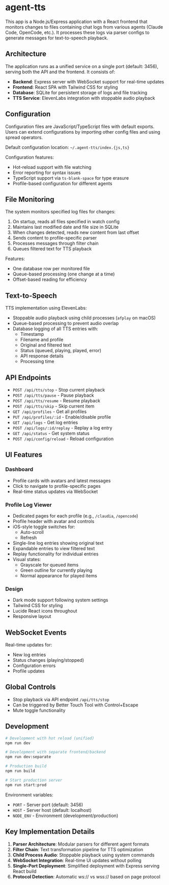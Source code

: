 # agent-tts

This app is a Node.js/Express application with a React frontend that monitors changes to files containing chat logs from various agents (Claude Code, OpenCode, etc.). It processes these logs via parser configs to generate messages for text-to-speech playback.

## Architecture

The application runs as a unified service on a single port (default: 3456), serving both the API and the frontend. It consists of:

- **Backend**: Express server with WebSocket support for real-time updates
- **Frontend**: React SPA with Tailwind CSS for styling
- **Database**: SQLite for persistent storage of logs and file tracking
- **TTS Service**: ElevenLabs integration with stoppable audio playback

## Configuration

Configuration files are JavaScript/TypeScript files with default exports. Users can extend configurations by importing other config files and using spread operators.

Default configuration location: `~/.agent-tts/index.{js,ts}`

Configuration features:
- Hot-reload support with file watching
- Error reporting for syntax issues
- TypeScript support via `ts-blank-space` for type erasure
- Profile-based configuration for different agents

## File Monitoring

The system monitors specified log files for changes:

1. On startup, reads all files specified in watch config
2. Maintains last modified date and file size in SQLite
3. When changes detected, reads new content from last offset
4. Sends content to profile-specific parser
5. Processes messages through filter chain
6. Queues filtered text for TTS playback

Features:
- One database row per monitored file
- Queue-based processing (one change at a time)
- Offset-based reading for efficiency

## Text-to-Speech

TTS implementation using ElevenLabs:

- Stoppable audio playback using child processes (`afplay` on macOS)
- Queue-based processing to prevent audio overlap
- Database logging of all TTS entries with:
  - Timestamp
  - Filename and profile
  - Original and filtered text
  - Status (queued, playing, played, error)
  - API response details
  - Processing time

## API Endpoints

- `POST /api/tts/stop` - Stop current playback
- `POST /api/tts/pause` - Pause playback
- `POST /api/tts/resume` - Resume playback
- `POST /api/tts/skip` - Skip current item
- `GET /api/profiles` - Get all profiles
- `PUT /api/profiles/:id` - Enable/disable profile
- `GET /api/logs` - Get log entries
- `POST /api/logs/:id/replay` - Replay a log entry
- `GET /api/status` - Get system status
- `POST /api/config/reload` - Reload configuration

## UI Features

### Dashboard
- Profile cards with avatars and latest messages
- Click to navigate to profile-specific pages
- Real-time status updates via WebSocket

### Profile Log Viewer
- Dedicated pages for each profile (e.g., `/claudia`, `/opencode`)
- Profile header with avatar and controls
- iOS-style toggle switches for:
  - Auto-scroll
  - Refresh
- Single-line log entries showing original text
- Expandable entries to view filtered text
- Replay functionality for individual entries
- Visual states:
  - Grayscale for queued items
  - Green outline for currently playing
  - Normal appearance for played items

### Design
- Dark mode support following system settings
- Tailwind CSS for styling
- Lucide React icons throughout
- Responsive layout

## WebSocket Events

Real-time updates for:
- New log entries
- Status changes (playing/stopped)
- Configuration errors
- Profile updates

## Global Controls

- Stop playback via API endpoint `/api/tts/stop`
- Can be triggered by Better Touch Tool with Control+Escape
- Mute toggle functionality

## Development

```bash
# Development with hot reload (unified)
npm run dev

# Development with separate frontend/backend
npm run dev:separate

# Production build
npm run build

# Start production server
npm run start:prod
```

Environment variables:
- `PORT` - Server port (default: 3456)
- `HOST` - Server host (default: localhost)
- `NODE_ENV` - Environment (development/production)

## Key Implementation Details

1. **Parser Architecture**: Modular parsers for different agent formats
2. **Filter Chain**: Text transformation pipeline for TTS optimization
3. **Child Process Audio**: Stoppable playback using system commands
4. **WebSocket Integration**: Real-time UI updates without polling
5. **Single-Port Deployment**: Simplified deployment with Express serving React build
6. **Protocol Detection**: Automatic ws:// vs wss:// based on page protocol